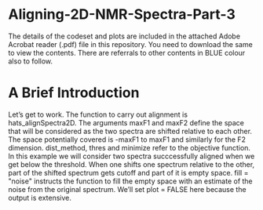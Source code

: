 # Aligning-2D-NMR-Spectra-Part-3

The details of the codeset and plots are included in the attached Adobe Acrobat reader (.pdf) file in this repository. 
You need to download the same to view the contents. There are referrals to other contents in BLUE colour also to follow.

A Brief Introduction
======================

Let’s get to work. The function to carry out alignment is hats_alignSpectra2D. The arguments maxF1 and maxF2 define the space that will be considered as the two spectra are shifted relative to each other. The space potentially covered is -maxF1 to maxF1 and similarly for the F2 dimension. dist_method, thres and minimize refer to the objective function. In this example we will consider two spectra succcessfully aligned when we get below the threshold. When one shifts one spectrum relative to the other, part of the shifted spectrum gets cutoff and part of it is empty space. fill = "noise" instructs the function to fill the empty space with an estimate of the noise from the original spectrum. We’ll set plot = FALSE here because the output is extensive.
